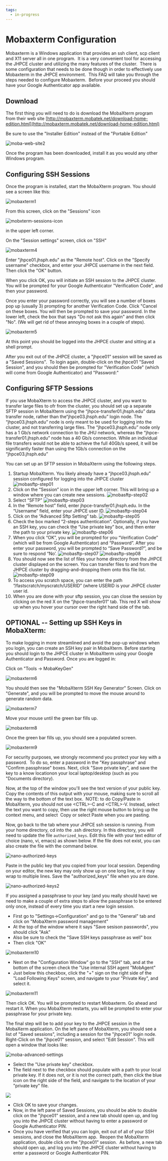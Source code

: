 ```yaml
---
tags:
  - in-progress
---
```

# Mobaxterm Configuration 
Mobaxterm is a Windows application that provides an ssh client, scp
client and X11 server all in one program.  It is a very convenient tool
for accessing the JHPCE cluster and utilizing the many features of the
cluster.  There is some configuration that needs to be done though in
order to effectively use Mobaxterm in the JHPCE environment.  This FAQ
will take you through the steps needed to configure Mobaxterm.  Before
your proceed you should have your Google Authenticator app available.

## Download
The first thing you will need to do is download the MobaXterm program from their web site
[http://mobaxterm.mobatek.net/download-home-edition.html](http://mobaxterm.mobatek.net/download-home-edition.html)

Be sure to use the "Installer Edition" instead of the "Portable Edition"

![moba-web-site2](images/moba-web-site2.jpg)

Once the program has been downloaded, install it as you would any other Windows program.

## Configuring SSH Sessions

Once the program is installed, start the MobaXterm program. You should see a screen like this:

![mobaxterm1](images/mobaxterm1.gif)

From this screen, click on the "Sessions" icon 

![mobxterm-sessions-icon](images/mobxterm-sessions-icon.gif)

in the upper left corner.

On the "Session settings" screen, click on "SSH"

![mobaxterm4](images/mobaxterm4.gif)

Enter "jhpce01.jhsph.edu" as the "Remote host". Click on the "Specify
username" checkbox, and enter your JHPCE username in the next
field. Then click the "OK" button.

When you click OK, you will initiate an SSH session to the JHPCE
cluster. You will be prompted for your Google Authenticator
"Verification Code", and then your password.

Once you enter your password correctly, you will see a number of
boxes pop up (usually 3) prompting for another Verification Code. Click
"Cancel on these boxes. You will then be prompted to save your
password. In the lower left, check the box that says "Do not ask this
again" and then click "No". (We will get rid of these annoying boxes in
a couple of steps).

![mobaxterm5](images/mobaxterm5.gif)

At this point you should be logged into the JHPCE cluster and sitting
at a shell prompt.

After you exit out of the JHPCE cluster, a "jhpce01" session will be
saved as a "Saved Sessions".  To login again, double-click on the
jhpce01 "Saved Session", and you should then be prompted for
"Verification Code" (which will come from Google Authenticator) and
"Password:"

## Configuring SFTP Sessions

If you use MobaXterm to access the JHPCE cluster, and you want to transfer
large files to ofr from the cluster, you should set up a separate SFTP session
in MobaXterm using the “jhpce-transfer01.jhsph.edu” data transfer node, rather
than the“jhpce03.jhsph.edu” login node. The “jhpce03.jhsph.edu” node is only
meant to be used for logging into the cluster, and not transferring large
files. The “jhpce03.jhsph.edu” node only has a 1 Gb/s network connection to the
JHU network, whereas the “jhpce-transfer01.jhsph.edu” node has a 40 Gb/s
connection. While an individual file transfers would not be able to achieve the
full 40Gb/s speed, it will be significantly faster than using the 1Gb/s
connection on the “jhpce03.jhsph.edu”

You can set up an SFTP session in MobaXterm using the following steps.

1. Startup MobaXterm.  You likely already have a “jhpce03.jhsph.edu” session
configured for logging into the JHPCE cluster
![mobasftp-step01](images/moba-sftp-step01.png)
2. Click on the “Session” icon in the upper left corner.  This will bring up a
   window where you can create new sessions.
![mobasftp-step02](images/moba-sftp-step02.png)
3. Select “SFTP”
![mobasftp-step03](images/moba-sftp-step03.png)
4. In the “Remote host” field, enter jhpce-transfer01.jhsph.edu.  In the
   “Username” field, enter your JHPCE user ID.
![mobasftp-step04](images/moba-sftp-step04.png)
5. Click on the “Advanced Sftp Setting” tab.
![mobasftp-step05](images/moba-sftp-step05.png)
6. Check the box marked “2-steps authentication”.  Optionally, if you have an
   SSH key, you can check the “Use private key” box, and then enter the path to
your private key.
![mobasftp-step06](images/moba-sftp-step06.png)
7. When you click “OK”, you will be prompted for you “Verification Code” (which
   will be from Google Authenticator) and “Password”.  After you enter your
password, you will be prompted to “Save Password?”, and be sure to respond
“No’.
![mobasftp-step07](images/moba-sftp-step07.png)
![mobasftp-step08](images/moba-sftp-step08.png)
8. You should now see the list of files your home directory from the JHPCE
   cluster displayed on the screen.  You can transfer files to and from the
JHPCE cluster by dragging-and-dropping them onto this file list.
![mobasftp-step09](images/moba-sftp-step09.png)
9. To access you scratch space, you can enter the path
   “/fastscratch/myscratch/USERID” (where USERID is your JHPCE cluster user id.
10. When you are done with your sftp session, you can close the session by
    clicking on the red X on the “jhpce-transfer01” tab.  This red X will show
up when you hover your cursor over the right hand side of the tab.

    
## OPTIONAL -- Setting up SSH Keys in MobaXterm:
To make logging in more streamlined and avoid the pop-up windows when
you login, you can create an SSH key pair in MobaXterm. Before
starting you should login to the JHPCE cluster in MobaXterm using your
Google Authenticator and Password. Once you are logged in:

Click on "Tools -\> MobaKeyGen"

![mobaxterm6](images/Screen-Shot-2019-05-29-at-10.25.57-AM.png)

You should then see the "MobaXterm SSH Key Generator" Screen. Click
on "Generate", and you will be prompted to move the mouse around to
generate random data.

![mobaxterm7](images/Screen-Shot-2019-05-29-at-10.26.12-AM.png)

Move your mouse until the green bar fills up.

![mobaxterm8](images/Screen-Shot-2019-05-29-at-2.17.27-PM.png)

Once the green bar fills up, you should see a populated screen.

![mobaxterm9](images/Screen-Shot-2019-05-29-at-10.27.11-AM.png)

For security purposes, we strongly recommend you protect your key with
a password.  To do so, enter a password in the "Key passphrase" and
"Confirm passphrase" boxes. Next, click "Save private key", and save
the key to a know locationon your local laptop/desktop (such as you
"Documents directory).

Now, at the top of the window you'll see the text version of your public
key. Copy the contents of this output with your mouse, making sure to
scroll all the way to the bottom of the text box.  NOTE: to do
Copy/Paste in MobaXterm, you should not use \<CTRL\>-C and \<CTRL\>-V.
Instead, select the text you want to copy, then use the right mouse
button to bring up the context menu, and select  Copy or select Paste
when you are pasting.

Now, go back to the tab where your JHPCE ssh session is running.
From your home directory, cd into the .ssh directory. In this
directory, you will need to update the file `authorized_keys`. Edit
this file with your text editor of choice (nano, vi, emacs) as shown
below. If the file does not exist, you can also create the file with
the command below.

![nano-authorized-keys](images/nano-authorized-keys.gif)

Paste in the public key that you copied from your local session.
Depending on your editor, the new key may only show up on one long
line, or it may wrap to multiple lines. Save the "authorized\_keys"
file when you are done.

![nano-authorized-keys2](images/nano-authorized-keys2.gif)

If you assigned a passphrase to your key (and you really should have)
we need to make a couple of extra steps to allow the passphrase to be
entered only once, instead of every time you start a new login
session.

+ First go to "Settings-\>Configuration" and go to the "General" tab and click on "MobaXterm password management"
+ At the top of the window where it says "Save sesison passwords", you should click "Ask"
+ Also be sure to check the "Save SSH keys passphrase as well" box
+ Then click "OK"

![mobaxterm10](images/Screen-Shot-2019-05-29-at-10.45.25-AM-1.png)

+  Next on the "Configuration Window" go to the "SSH" tab, and at the
   bottom of the screen check the "Use internal SSH agent "MobAgent"
+  Just below this checkbox, click the "+" sign on the right side of
   the "Load Following Keys" screen, and navigate to your "Private
   Key", and select it.

![mobaxterm11](images/Screen-Shot-2019-05-29-at-11.23.15-AM.png)

Then click OK. You will be prompted to restart Mobaxterm. Go ahead and
restart it. When you MobaXterm restarts, you will be prompted to enter
your passphrase for your private key.

The final step will be to add your key to the JHPCE session in the
MobaXerm application. On the left pane of MobaXterm, you should see a
list of "Saved sessions", including a session for the "jhpce01" login
node. Right-Click on the "jhpce01" session, and select "Edit Session".
This will open a window that looks like:

![moba-advanced-settings](images/moba-advanced-settings.gif)

+ Select the "Use private key" checkbox.
+ The field next to the checkbox should populate with a path to your
local private key. If it does not, or it is not the correct path, then
click the blue icon on the right side of the field, and navigate to
the location of your "private key" file.

![](images/Screen-Shot-2019-05-29-at-2.48.42-PM.png)

+ Click OK to save your changes.
+ Now, in the left pane of Saved Sessions, you should be able to
double click on the "jhpce01" session, and a new tab should open up,
and log you into the JHPCE cluster without having to enter a password
or Google Authenticator PIN.
+ Once you have verified that you can login, exit out of all of your
SSH sessions, and close the MobaXterm app.  Reopen the MobaXterm
application, double click on the "jhpce01" session.  As before, a new
tab should open up, and log you into the JHPCE cluster without having
to enter a password or Google Authenticator PIN. 
